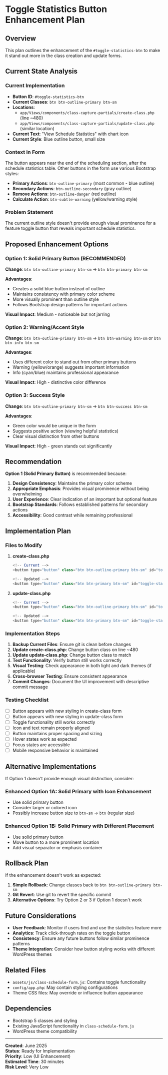 # Toggle Statistics Button Enhancement Plan

## Overview
This plan outlines the enhancement of the `#toggle-statistics-btn` to make it stand out more in the class creation and update forms.

## Current State Analysis

### Current Implementation
- **Button ID**: `#toggle-statistics-btn`
- **Current Classes**: `btn btn-outline-primary btn-sm`
- **Locations**: 
  - `app/Views/components/class-capture-partials/create-class.php` (line ~480)
  - `app/Views/components/class-capture-partials/update-class.php` (similar location)
- **Current Text**: "View Schedule Statistics" with chart icon
- **Current Style**: Blue outline button, small size

### Context in Form
The button appears near the end of the scheduling section, after the schedule statistics table. Other buttons in the form use various Bootstrap styles:

- **Primary Actions**: `btn-outline-primary` (most common - blue outline)
- **Secondary Actions**: `btn-outline-secondary` (gray outline)
- **Remove Actions**: `btn-outline-danger` (red outline)
- **Calculate Action**: `btn-subtle-warning` (yellow/warning style)

### Problem Statement
The current outline style doesn't provide enough visual prominence for a feature toggle button that reveals important schedule statistics.

## Proposed Enhancement Options

### Option 1: Solid Primary Button (RECOMMENDED)
**Change**: `btn btn-outline-primary btn-sm` → `btn btn-primary btn-sm`

**Advantages**:
- Creates a solid blue button instead of outline
- Maintains consistency with primary color scheme
- More visually prominent than outline style
- Follows Bootstrap design patterns for important actions

**Visual Impact**: Medium - noticeable but not jarring

### Option 2: Warning/Accent Style
**Change**: `btn btn-outline-primary btn-sm` → `btn btn-warning btn-sm` or `btn btn-info btn-sm`

**Advantages**:
- Uses different color to stand out from other primary buttons
- Warning (yellow/orange) suggests important information
- Info (cyan/blue) maintains professional appearance

**Visual Impact**: High - distinctive color difference

### Option 3: Success Style
**Change**: `btn btn-outline-primary btn-sm` → `btn btn-success btn-sm`

**Advantages**:
- Green color would be unique in the form
- Suggests positive action (viewing helpful statistics)
- Clear visual distinction from other buttons

**Visual Impact**: High - green stands out significantly

## Recommendation

**Option 1 (Solid Primary Button)** is recommended because:

1. **Design Consistency**: Maintains the primary color scheme
2. **Appropriate Emphasis**: Provides visual prominence without being overwhelming
3. **User Experience**: Clear indication of an important but optional feature
4. **Bootstrap Standards**: Follows established patterns for secondary actions
5. **Accessibility**: Good contrast while remaining professional

## Implementation Plan

### Files to Modify

1. **create-class.php**
   ```php
   <!-- Current -->
   <button type="button" class="btn btn-outline-primary btn-sm" id="toggle-statistics-btn">
   
   <!-- Updated -->
   <button type="button" class="btn btn-primary btn-sm" id="toggle-statistics-btn">
   ```

2. **update-class.php**
   ```php
   <!-- Current -->
   <button type="button" class="btn btn-outline-primary btn-sm" id="toggle-statistics-btn">
   
   <!-- Updated -->
   <button type="button" class="btn btn-primary btn-sm" id="toggle-statistics-btn">
   ```

### Implementation Steps

1. **Backup Current Files**: Ensure git is clean before changes
2. **Update create-class.php**: Change button class on line ~480
3. **Update update-class.php**: Change button class to match
4. **Test Functionality**: Verify button still works correctly
5. **Visual Testing**: Check appearance in both light and dark themes (if applicable)
6. **Cross-browser Testing**: Ensure consistent appearance
7. **Commit Changes**: Document the UI improvement with descriptive commit message

### Testing Checklist

- [ ] Button appears with new styling in create-class form
- [ ] Button appears with new styling in update-class form
- [ ] Toggle functionality still works correctly
- [ ] Icon and text remain properly aligned
- [ ] Button maintains proper spacing and sizing
- [ ] Hover states work as expected
- [ ] Focus states are accessible
- [ ] Mobile responsive behavior is maintained

## Alternative Implementations

If Option 1 doesn't provide enough visual distinction, consider:

### Enhanced Option 1A: Solid Primary with Icon Enhancement
- Use solid primary button
- Consider larger or colored icon
- Possibly increase button size to `btn-sm` → `btn` (regular size)

### Enhanced Option 1B: Solid Primary with Different Placement
- Use solid primary button
- Move button to a more prominent location
- Add visual separator or emphasis container

## Rollback Plan

If the enhancement doesn't work as expected:

1. **Simple Rollback**: Change classes back to `btn btn-outline-primary btn-sm`
2. **Git Revert**: Use git to revert the specific commit
3. **Alternative Options**: Try Option 2 or 3 if Option 1 doesn't work

## Future Considerations

- **User Feedback**: Monitor if users find and use the statistics feature more
- **Analytics**: Track click-through rates on the toggle button
- **Consistency**: Ensure any future buttons follow similar prominence patterns
- **Theme Integration**: Consider how button styling works with different WordPress themes

## Related Files

- `assets/js/class-schedule-form.js`: Contains toggle functionality
- `config/app.php`: May contain styling configurations
- Theme CSS files: May override or influence button appearance

## Dependencies

- Bootstrap 5 classes and styling
- Existing JavaScript functionality in `class-schedule-form.js`
- WordPress theme compatibility

---

**Created**: June 2025  
**Status**: Ready for Implementation  
**Priority**: Low (UI Enhancement)  
**Estimated Time**: 30 minutes  
**Risk Level**: Very Low